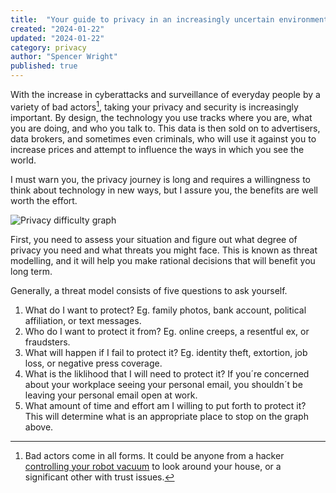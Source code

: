 ```yaml
---
title:  "Your guide to privacy in an increasingly uncertain environment"
created: "2024-01-22"
updated: "2024-01-22"
category: privacy
author: "Spencer Wright"
published: true
---
```

With the increase in cyberattacks and surveillance of everyday people by a variety of bad actors[^1], taking your privacy and security is increasingly important. By design, the technology you use tracks where you are, what you are doing, and who you talk to. This data is then sold on to advertisers, data brokers, and sometimes even criminals, who will use it against you to increase prices and attempt to influence the ways in which you see the world.

I must warn you, the privacy journey is long and requires a willingness to think about technology in new ways, but I assure you, the benefits are well worth the effort.

![Privacy difficulty graph](/images/privacy-difficulty-graph.svg)

First, you need to assess your situation and figure out what degree of privacy you need and what threats you might face. This is known as threat modelling, and it will help you make rational decisions that will benefit you long term.

Generally, a threat model consists of five questions to ask yourself.
1. What do I want to protect? Eg. family photos, bank account, political affiliation, or text messages.
1. Who do I want to protect it from? Eg. online creeps, a resentful ex, or fraudsters.
1. What will happen if I fail to protect it? Eg. identity theft, extortion, job loss, or negative press coverage.
1. What is the liklihood that I will need to protect it? If you´re concerned about your workplace seeing your personal email, you shouldn´t be leaving your personal email open at work.
1. What amount of time and effort am I willing to put forth to protect it? This will determine what is an appropriate place to stop on the graph above.

[^1]: Bad actors come in all forms. It could be anyone from a hacker [controlling your robot vacuum](https://wgntv.com/news/hacked-robo-vacuums-chase-owners-yell-slurs-reports/) to look around your house, or a significant other with trust issues.